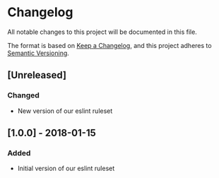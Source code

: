 # Changelog
All notable changes to this project will be documented in this file.

The format is based on [Keep a Changelog](https://keepachangelog.com/en/1.0.0/), and this project adheres to [Semantic Versioning](https://semver.org/spec/v2.0.0.html).

## [Unreleased]
### Changed
- New version of our eslint ruleset

## [1.0.0] - 2018-01-15
### Added
- Initial version of our eslint ruleset
